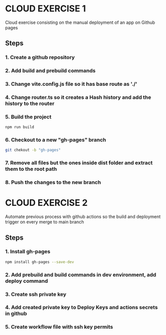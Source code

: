 # CLOUD EXERCISE 1

Cloud exercise consisting on the manual deployment of an app on Github pages

## Steps

### 1. Create a github repository

### 2. Add build and prebuild commands

### 3. Change vite.config.js file so it has base route as './'

### 4. Change router.ts so it creates a Hash history and add the history to the router

### 5. Build the project

```sh
npm run build
```

### 6. Checkout to a new "gh-pages" branch

```sh
git chekout -b "gh-pages"
```

### 7. Remove all files but the ones inside dist folder and extract them to the root path

### 8. Push the changes to the new branch

# CLOUD EXERCISE 2

Automate previous process with github actions so the build and deployment trigger on every merge to main branch

## Steps

### 1. Install gh-pages

```sh
npm install gh-pages --save-dev
```

### 2. Add prebuild and build commands in dev environment, add deploy command

### 3. Create ssh private key

### 4. Add created private key to Deploy Keys and actions secrets in github

### 5. Create workflow file with ssh key permits
